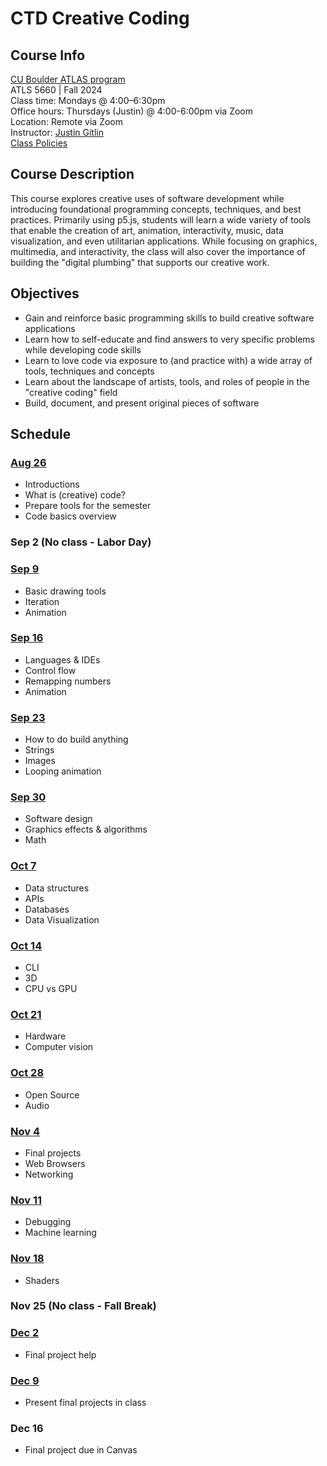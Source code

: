 # CTD Creative Coding

## Course Info

[CU Boulder ATLAS program](https://www.colorado.edu/atlas/academics/graduate/ms-technology-media-society) <br>
ATLS 5660 | Fall 2024 <br>
Class time: Mondays @ 4:00–6:30pm <br>
Office hours: Thursdays (Justin) @ 4:00-6:00pm via Zoom<br>
Location: Remote via Zoom<br>
Instructor: [Justin Gitlin](https://cacheflowe.com) <br>
[Class Policies](./docs/policies.md)

## Course Description

This course explores creative uses of software development while introducing foundational programming concepts, techniques, and best practices. Primarily using p5.js, students will learn a wide variety of tools that enable the creation of art, animation, interactivity, music, data visualization, and even utilitarian applications. While focusing on graphics, multimedia, and interactivity, the class will also cover the importance of building the "digital plumbing" that supports our creative work.

## Objectives

* Gain and reinforce basic programming skills to build creative software applications
* Learn how to self-educate and find answers to very specific problems while developing code skills
* Learn to love code via exposure to (and practice with) a wide array of tools, techniques and concepts
* Learn about the landscape of artists, tools, and roles of people in the "creative coding" field
* Build, document, and present original pieces of software

## Schedule

### [Aug 26](./classes/class-01.md)

* Introductions
* What is (creative) code?
* Prepare tools for the semester
* Code basics overview

### Sep 2 (No class - Labor Day)

### [Sep 9](./classes/class-02.md)

* Basic drawing tools
* Iteration
* Animation

### [Sep 16](./classes/class-03.md)

* Languages & IDEs
* Control flow
* Remapping numbers
* Animation

### [Sep 23](./classes/class-04.md)

* How to do build anything
* Strings
* Images
* Looping animation

### [Sep 30](./classes/class-05.md)

* Software design
* Graphics effects & algorithms
* Math

### [Oct 7](./classes/class-06.md)

* Data structures
* APIs
* Databases
* Data Visualization

### [Oct 14](./classes/class-07.md)

* CLI
* 3D
* CPU vs GPU

### [Oct 21](./classes/class-08.md)

* Hardware
* Computer vision

### [Oct 28](./classes/class-09.md)

* Open Source
* Audio

### [Nov 4](./classes/class-10.md)

* Final projects
* Web Browsers
* Networking

### [Nov 11](./classes/class-11.md)

* Debugging
* Machine learning

### [Nov 18](./classes/class-12.md)

* Shaders

### Nov 25 (No class - Fall Break)

### [Dec 2](./classes/class-13.md)

* Final project help

### [Dec 9](./classes/class-14.md)

* Present final projects in class

### Dec 16

* Final project due in Canvas
